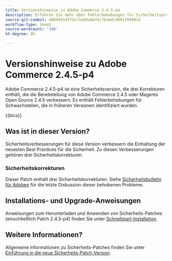 ```yaml
---
title: Versionshinweise zu Adobe Commerce 2.4.5-p4
description: Erfahren Sie mehr über Fehlerbehebungen für Sicherheitsprobleme in der Adobe Commerce-Version 2.4.5-p4.
source-git-commit: 4684591dff5e71e0da0ef4c7b3edc9491f849814
workflow-type: tm+mt
source-wordcount: '146'
ht-degree: 0%

---
```



# Versionshinweise zu Adobe Commerce 2.4.5-p4

Adobe Commerce 2.4.5-p4 ist eine Sicherheitsversion, die drei Korrekturen enthält, die die Bereitstellung von Adobe Commerce 2.4.5 oder Magento Open Source 2.4.5 verbessern. Es enthält Fehlerbehebungen für Schwachstellen, die in früheren Versionen identifiziert wurden.

{{bics}}

## Was ist in dieser Version?

Sicherheitsverbesserungen für diese Version verbessern die Einhaltung der neuesten Best Practices für die Sicherheit. Zu diesen Verbesserungen gehören drei Sicherheitskorrekturen.

### Sicherheitskorrekturen

Dieser Patch enthält drei Sicherheitskorrekturen. Siehe [Sicherheitsbulletin für Adoben](https://helpx.adobe.com/security/products/magento/apsb23-42.html) für die letzte Diskussion dieser behobenen Probleme.


## Installations- und Upgrade-Anweisungen

Anweisungen zum Herunterladen und Anwenden von Sicherheits-Patches (einschließlich Patch 2.4.5-p4) finden Sie unter [Schnellstart-Installation](../../../installation/composer.md).

## Weitere Informationen?

Allgemeine Informationen zu Sicherheits-Patches finden Sie unter [Einführung in die neue Sicherheits-Patch-Version](https://community.magento.com/t5/Magento-DevBlog/Introducing-the-New-Security-Patch-Release/ba-p/141287).
